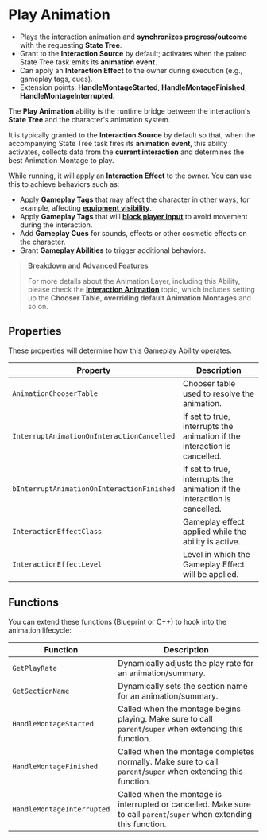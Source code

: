 # Play Animation
<primary-label ref="interaction"/>

<tldr>
    <ul>
        <li>Plays the interaction animation and <b>synchronizes progress/outcome</b> with the requesting <b>State Tree</b>.</li>
        <li>Grant to the <b>Interaction Source</b> by default; activates when the paired State Tree task emits its <b>animation event</b>.</li>
        <li>Can apply an <b>Interaction Effect</b> to the owner during execution (e.g., gameplay tags, cues).</li>
        <li>Extension points: <b>HandleMontageStarted</b>, <b>HandleMontageFinished</b>, <b>HandleMontageInterrupted</b>.</li>
    </ul>
</tldr>

The **Play Animation** ability is the runtime bridge between the interaction's **State Tree** and the character's
animation system. 

It is typically granted to the **Interaction Source** by default so that, when the accompanying State Tree task 
fires its **animation event**, this ability activates, collects data from the **current interaction** and determines
the best Animation Montage to play.

While running, it will apply an **Interaction Effect** to the owner. You can use this to achieve behaviors such as:

- Apply **Gameplay Tags** that may affect the character in other ways, for example, affecting [**equipment visibility**](inv_tag_visibility.md).
- Apply **Gameplay Tags** that will [**block player input**](ipt_character_handlers.md) to avoid movement during the interaction.
- Add **Gameplay Cues** for sounds, effects or other cosmetic effects on the character.
- Grant **Gameplay Abilities** to trigger additional behaviors.

> **Breakdown and Advanced Features**
> 
> For more details about the Animation Layer, including this Ability, please check the [**Interaction Animation**](int_adv_interaction_animations.md)
> topic, which includes setting up the **Chooser Table**, **overriding default Animation Montages** and so on.

## Properties

These properties will determine how this Gameplay Ability operates.

| Property                                   | Description                                                               |
|--------------------------------------------|---------------------------------------------------------------------------|
| `AnimationChooserTable`                    | Chooser table used to resolve the animation.                              |
| `InterruptAnimationOnInteractionCancelled` | If set to true, interrupts the animation if the interaction is cancelled. |
| `bInterruptAnimationOnInteractionFinished` | If set to true, interrupts the animation if the interaction is cancelled. |
| `InteractionEffectClass`                   | Gameplay effect applied while the ability is active.                      |
| `InteractionEffectLevel`                   | Level in which the Gameplay Effect will be applied.                       |

## Functions

You can extend these functions (Blueprint or C++) to hook into the animation lifecycle:

| Function                   | Description                                                                                                           |
|----------------------------|-----------------------------------------------------------------------------------------------------------------------|
| `GetPlayRate`              | Dynamically adjusts the play rate for an animation/summary.                                                           |
| `GetSectionName`           | Dynamically sets the section name for an animation/summary.                                                           |
| `HandleMontageStarted`     | Called when the montage begins playing. Make sure to call `parent`/`super` when extending this function.              |
| `HandleMontageFinished`    | Called when the montage completes normally. Make sure to call `parent`/`super` when extending this function.          |
| `HandleMontageInterrupted` | Called when the montage is interrupted or cancelled. Make sure to call `parent`/`super` when extending this function. |
